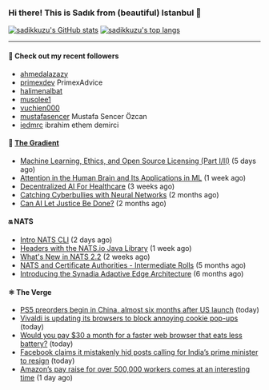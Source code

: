 ### Hi there! This is Sadık from (beautiful) Istanbul 👋

[![sadikkuzu's GitHub stats](https://github-readme-stats.vercel.app/api?username=sadikkuzu&show_icons=true&theme=dark&hide=stars&hide_title=true)](https://github.com/sadikkuzu)
[![sadikkuzu's top langs](https://github-readme-stats.vercel.app/api/top-langs/?username=sadikkuzu&langs_count=6&layout=compact&theme=dark&hide_title=true)](https://github.com/sadikkuzu)

---

#### 🔭 Check out my recent followers

- [ahmedalazazy](https://github.com/ahmedalazazy) 
- [primexdev](https://github.com/primexdev) PrimexAdvice
- [halimenalbat](https://github.com/halimenalbat) 
- [musolee1](https://github.com/musolee1) 
- [vuchien000](https://github.com/vuchien000) 
- [mustafasencer](https://github.com/mustafasencer) Mustafa Sencer Özcan
- [iedmrc](https://github.com/iedmrc) ibrahim ethem demirci


#### 🔻 [The Gradient](https://thegradient.pub)

- [Machine Learning, Ethics, and Open Source Licensing (Part I/II)](https://thegradient.pub/machine-learning-ethics-and-open-source-licensing/) (5 days ago)
- [Attention in the Human Brain and Its Applications in ML](https://thegradient.pub/attention-in-human-brain-and-its-applications-in-ml/) (1 week ago)
- [Decentralized AI For Healthcare](https://thegradient.pub/decentralized-ai-for-healthcare/) (3 weeks ago)
- [Catching Cyberbullies with Neural Networks](https://thegradient.pub/catching-cyberbullies-with-neural-networks/) (2 months ago)
- [Can AI Let Justice Be Done?](https://thegradient.pub/robot-judges/) (2 months ago)


#### 🔛 NATS

- [Intro NATS CLI](https://nats.io/blog/nats-cli-intro/) (2 days ago)
- [Headers with the NATS.io Java Library](https://nats.io/blog/headers-java-client/) (1 week ago)
- [What&#39;s New in NATS 2.2](https://nats.io/blog/nats-whats-new-22/) (2 weeks ago)
- [NATS and Certificate Authorities - Intermediate Rolls](https://nats.io/blog/nats-blogpost-ca/) (5 months ago)
- [Introducing the Synadia Adaptive Edge Architecture](https://nats.io/blog/synadia-adaptive-edge/) (6 months ago)


#### ⚛ The Verge

- [PS5 preorders begin in China, almost six months after US launch](https://www.theverge.com/2021/4/29/22409232/ps5-sony-china-launch-may-15th-release-date-price) (today)
- [Vivaldi is updating its browsers to block annoying cookie pop-ups](https://www.theverge.com/2021/4/29/22408098/vivaldi-cookie-crumbler-blocks-pop-ups-floc-gdpr) (today)
- [Would you pay $30 a month for a faster web browser that eats less battery?](https://www.theverge.com/2021/4/29/22408818/mighty-browser-chrome-cloud-streaming-web) (today)
- [Facebook claims it mistakenly hid posts calling for India’s prime minister to resign](https://www.theverge.com/2021/4/28/22408334/facebook-hides-modi-resign-posts-restore-investigation) (today)
- [Amazon’s pay raise for over 500,000 workers comes at an interesting time](https://www.theverge.com/2021/4/28/22408440/amazon-hourly-wage-increase-2021-factory-delivery-workers) (1 day ago)



